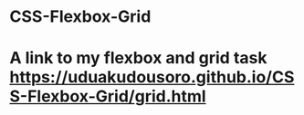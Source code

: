 # CSS-Flexbox-Grid
# A link to my flexbox and grid task https://uduakudousoro.github.io/CSS-Flexbox-Grid/grid.html
